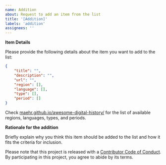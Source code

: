 ```yaml
---
name: Addition
about: Request to add an item from the list
title: '[Addition]'
labels: 'addition'
assignees: ''
---
```


**Item Details**

Please provide the following details about the item you want to add to the list:

```json
{
	"title": "",
	"description": "",
	"url": "",
	"region": [],
	"language": [],
	"type": [],
	"period": []
}
```

Check [maehr.github.io/awesome-digital-history/](https://maehr.github.io/awesome-digital-history/) for the list of available regions, languages, types, and periods.

**Rationale for the addition**

Briefly explain why you think this item should be added to the list and how it fits the criteria for inclusion.

Please note that this project is released with a [Contributor Code of Conduct](CODE_OF_CONDUCT.md). By participating in this project, you agree to abide by its terms.
